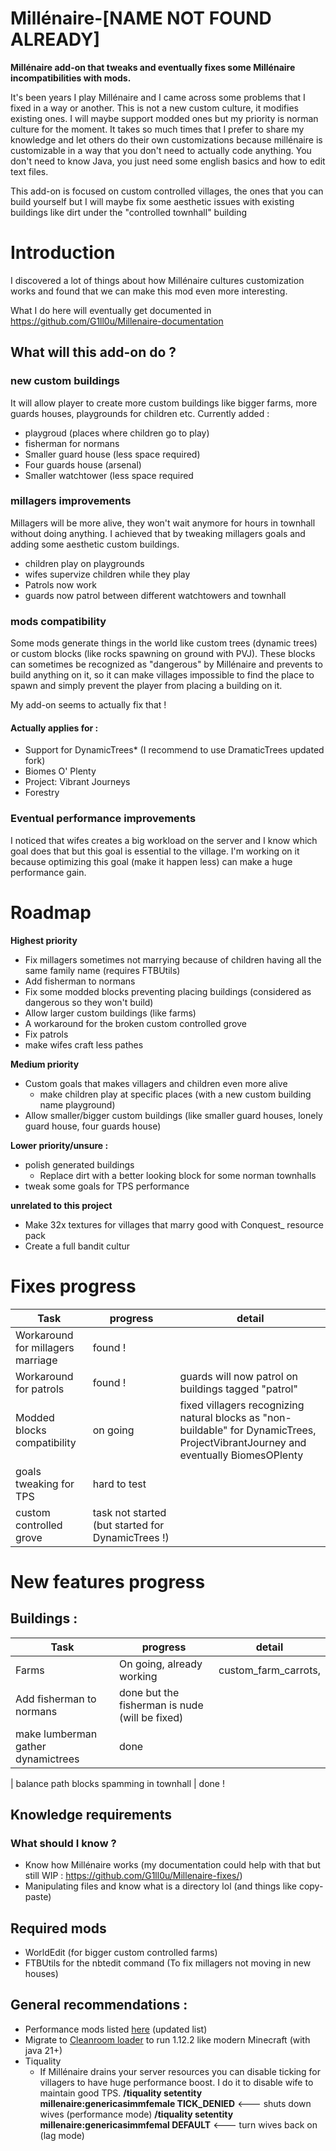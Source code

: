 # Millénaire-[NAME NOT FOUND ALREADY]
**Millénaire add-on that tweaks and eventually fixes some Millénaire incompatibilities with mods.**

It's been years I play Millénaire and I came across some problems that I fixed in a way or another.
This is not a new custom culture, it modifies existing ones. I will maybe support modded ones but my priority is norman culture for the moment. It takes so much times that I prefer to share my knowledge and let others do their own customizations because millénaire is customizable in a way that you don't need to actually code anything. You don't need to know Java, you just need some english basics and how to edit text files.

This add-on is focused on custom controlled villages, the ones that you can build yourself but I will maybe fix some aesthetic issues with existing buildings like dirt under the "controlled townhall" building


# Introduction
I discovered a lot of things about how Millénaire cultures customization works and found that we can make this mod even more interesting.

What I do here will eventually get documented in https://github.com/G1ll0u/Millenaire-documentation


## What will this add-on do ?

### new custom buildings
It will allow player to create more custom buildings like bigger farms, more guards houses, playgrounds for children etc.
Currently added :
* playgroud (places where children go to play)
* fisherman for normans
* Smaller guard house (less space required)
* Four guards house (arsenal)
* Smaller watchtower (less space required

### millagers improvements
Millagers will be more alive, they won't wait anymore for hours in townhall without doing anything. I achieved that by tweaking millagers goals and adding some aesthetic custom buildings.
* children play on playgrounds
* wifes supervize children while they play
* Patrols now work
 * guards now patrol between different watchtowers and townhall

### mods compatibility
Some mods generate things in the world like custom trees (dynamic trees) or custom blocks (like rocks spawning on ground with PVJ). These blocks can sometimes be recognized as "dangerous" by Millénaire and prevents to build anything on it, so it can make villages impossible to find the place to spawn and simply prevent the player from placing a building on it.

My add-on seems to actually fix that !

#### Actually applies for :
* Support for DynamicTrees* (I recommend to use DramaticTrees updated fork)
* Biomes O' Plenty
* Project: Vibrant Journeys
* Forestry

### Eventual performance improvements
I noticed that wifes creates a big workload on the server and I know which goal does that but this goal is essential to the village. I'm working on it because optimizing this goal (make it happen less) can make a huge performance gain.

# Roadmap

**Highest priority**
* Fix millagers sometimes not marrying because of children having all the same family name (requires FTBUtils)
* Add fisherman to normans 
* Fix some modded blocks preventing placing buildings (considered as dangerous so they won't build)
* Allow larger custom buildings (like farms)
* A workaround for the broken custom controlled grove
* Fix patrols
* make wifes craft less pathes

**Medium priority**
* Custom goals that makes villagers and children even more alive
  * make children play at specific places (with a new custom building name playground)
* Allow smaller/bigger custom buildings (like smaller guard houses, lonely guard house, four guards house)

**Lower priority/unsure :**
* polish generated buildings
  * Replace dirt with a better looking block for some norman townhalls
* tweak some goals for TPS performance

**unrelated to this project**
* Make 32x textures for villages that marry good with Conquest_ resource pack
* Create a full bandit cultur

# Fixes progress
| Task      | progress      | detail     |
| ------------- | ------------- | ------------ |
| Workaround for millagers marriage |  found ! |
| Workaround for patrols |  found ! | guards will now patrol on buildings tagged "patrol"
| Modded blocks compatibility |  on going | fixed villagers recognizing natural blocks as "non-buildable" for DynamicTrees, ProjectVibrantJourney and eventually BiomesOPlenty
| goals tweaking for TPS | hard to test |
| custom controlled grove | task not started (but started for DynamicTrees !) |

# New features progress
## Buildings :
| Task      | progress      | detail     |
| ------------- | ------------- | ------------ |
| Farms | On going, already working | custom_farm_carrots, 
| Add fisherman to normans | done but the fisherman is nude (will be fixed)
| make lumberman gather dynamictrees | done | 

| balance path blocks spamming in townhall | done !

## Knowledge requirements
### What should I know ?
* Know how Millénaire works (my documentation could help with that but still WIP : https://github.com/G1ll0u/Millenaire-fixes/)
* Manipulating files and know what is a directory lol (and things like copy-paste)

## Required mods
* WorldEdit (for bigger custom controlled farms)
* FTBUtils for the nbtedit command (To fix millagers not moving in new houses)

## General recommendations :

* Performance mods listed [here](https://red-studio-ragnarok.github.io/Opticraft/) (updated list)
* Migrate to [Cleanroom loader](https://github.com/CleanroomMC/Cleanroom) to run 1.12.2 like modern Minecraft (with java 21+)
* Tiquality
  * If Millénaire drains your server resources you can disable ticking for villagers to have huge performance boost. I do it to disable wife to maintain good TPS.
**/tiquality setentity millenaire:genericasimmfemale TICK_DENIED** <--- shuts down wives (performance mode)
**/tiquality setentity millenaire:genericasimmfemal DEFAULT** <--- turn wives back on (lag mode)
